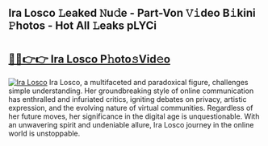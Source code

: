 ## Ira Losco 𝙻eaked 𝙽u𝚍e - Part-Von 𝚅𝚒deo B𝚒kini 𝙿hotos - Hot All 𝙻eaks pLYCi

# <h2><a href="http://ld0dqd.urlbe.top/?page=Ira+Losco">🔗🔗👉👉 Ira Losco P𝚑oto𝚜Vid𝚎o</a></h2>

[![Ira Losco](https://i.imgur.com/eBuTRDB.gif)](http://ld0dqd.urlbe.top/?page=Ira+Losco)
Ira Losco, a multifaceted and paradoxical figure, challenges simple understanding. Her groundbreaking style of online communication has enthralled and infuriated critics, igniting debates on privacy, artistic expression, and the evolving nature of virtual communities. Regardless of her future moves, her significance in the digital age is unquestionable. With an unwavering spirit and undeniable allure, Ira Losco journey in the online world is unstoppable.
